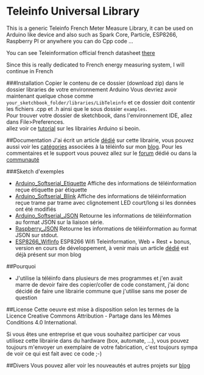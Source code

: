 Teleinfo Universal Library
==========================

This is a generic Teleinfo French Meter Measure Library, it can be used on Arduino like device and also such as Spark Core, Particle, ESP8266, Raspberry PI or anywhere you can do Cpp code ...

You can see Teleinformation official french datasheet [there][1]

Since this is really dedicated to French energy measuring system, I will continue in French

###Installation
Copier le contenu de ce dossier (download zip) dans le dossier libraries de votre environnement Arduino Vous devriez avoir maintenant quelque chose comme `your_sketchbook_folder/libraries/LibTeleinfo` et ce dossier doit contentir les fichiers .cpp et .h ainsi que le sous dossier `examples`.
<br/>
Pour trouver votre dossier de sketchbook, dans l'environnement IDE, allez dans File>Preferences.
<br/>
allez voir ce [tutorial][2] sur les librairies Arduino si beoin.
<br/>

##Documentation
J'ai écrit un article [dédié][10] sur cette librairie, vous pouvez aussi voir les [catégories][6] associées à la téléinfo sur mon [blog][7].
Pour les commentaires et le support vous pouvez allez sur le [forum][8] dédié ou dans la [communauté][9] 

###Sketch d'exemples
- [Arduino_Softserial_Etiquette][3] Affiche des informations de téléinformation reçue étiquette par étiquette
- [Arduino_Softserial_Blink][11] Affiche des informations de téléinformation reçue trame par trame avec clignotement LED court/long si les données ont été modifiés
- [Arduino_Softserial_JSON][4] Retourne les informations de téléinformation au format JSON sur la liaison série.
- [Raspberry_JSON][12] Retourne les informations de téléinformation au format JSON sur stdout.
- [ESP8266_WifInfo][5] ESP8266 Wifi Teleinformation, Web + Rest + bonus, version en cours de développement, à venir mais un article [dédié][13] est déjà présent sur mon blog

##Pourquoi
- J'utilise la téléinfo dans plusieurs de mes programmes et j'en avait marre de devoir faire des copier/coller de code constament, j'ai donc décidé de faire une librairie commune que j'utilise sans me poser de question

##License
Cette oeuvre est mise à disposition selon les termes de la Licence Creative Commons Attribution - Partage dans les Mêmes Conditions 4.0 International.

Si vous êtes une entreprise et que vous souhaitez participer car vous utilisez cette librairie dans du hardware (box, automate, ...), vous pouvez toujours m'envoyer un exemplaire de votre fabrication, c'est toujours sympa de voir ce qui est fait avec ce code ;-)

##Divers
Vous pouvez aller voir les nouveautés et autres projets sur [blog][7] 

[1]: http://www.erdf.fr/sites/default/files/ERDF-NOI-CPT_02E.pdf
[2]: http://learn.adafruit.com/arduino-tips-tricks-and-techniques/arduino-libraries
[6]: https://hallard.me/category/tinfo/
[7]: https://hallard.me
[8]: https://community.hallard.me/category/7
[9]: https://community.hallard.me
[10]: https://hallard.me/libteleinfo

[3]: https://github.com/hallard/LibTeleinfo/blob/master/Examples/Arduino_Softserial/Arduino_Softserial_Etiquette.ino
[4]: https://github.com/hallard/LibTeleinfo/blob/master/Examples/Arduino_Softserial_JSON/Arduino_Softserial_JSON.ino
[5]: https://github.com/hallard/LibTeleinfo/tree/master/examples/ESP8266_WifInfo/ESP8266_WifInfo.ino
[11]: https://github.com/hallard/LibTeleinfo/blob/master/Examples/Arduino_Softserial/Arduino_Softserial_Blink.ino
[12]: https://github.com/hallard/LibTeleinfo/blob/master/Examples/Raspberry_JSON/Raspberry_JSON.ino
[13]: https://hallard.me/wifiinfo/

